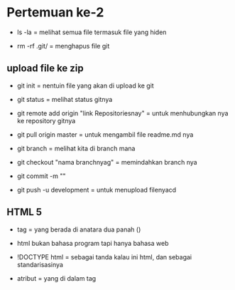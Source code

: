 # Pertemuan ke-2

- ls -la = melihat semua file termasuk file yang hiden

- rm -rf .git/ = menghapus file git

## upload file ke zip

- git init = nentuin file yang akan di upload ke git

- git status = melihat status gitnya

- git remote add origin "link Repositoriesnay" = untuk menhubungkan nya ke repository gitnya

- git pull origin master = untuk mengambil file readme.md nya

- git branch = melihat kita di branch mana 

- git checkout "nama branchnyag" = memindahkan branch nya 

- git commit -m ""

- git push -u development = untuk menupload filenyacd


## HTML 5 

- tag = yang berada di anatara dua panah (<ini tag>)

- html bukan bahasa program tapi hanya bahasa web

- !DOCTYPE html = sebagai tanda kalau ini html, dan sebagai standarisasinya

- atribut = yang di dalam tag
